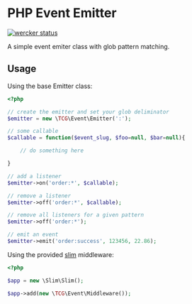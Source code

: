 PHP Event Emitter
=================
[![wercker status](https://app.wercker.com/status/bf7682ab160fc8e4a2acdb4b2721f582/s "wercker status")](https://app.wercker.com/project/bykey/bf7682ab160fc8e4a2acdb4b2721f582)

A simple event emiter class with glob pattern matching.


Usage
-----

Using the base Emitter class:

```php
<?php

// create the emitter and set your glob deliminator
$emitter = new \TCG\Event\Emitter(':');

// some callable
$callable = function($event_slug, $foo=null, $bar=null){

	// do something here

}

// add a listener
$emitter->on('order:*', $callable);

// remove a listener
$emitter->off('order:*', $callable);

// remove all listeners for a given pattern
$emitter->off('order:*');

// emit an event
$emitter->emit('order:success', 123456, 22.86);


```

Using the provided [slim](http://www.slimframework.com) middleware:

```php
<?php

$app = new \Slim\Slim();

$app->add(new \TCG\Event\Middleware());

```


